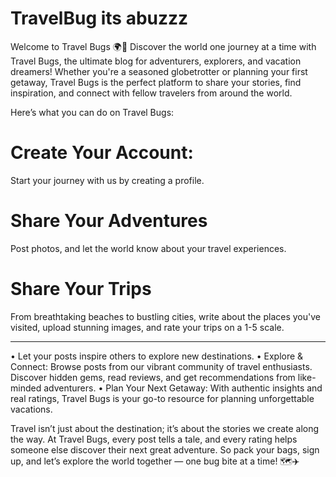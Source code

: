 # TravelBug   its abuzzz 


Welcome to Travel Bugs 🌍🐞
Discover the world one journey at a time with Travel Bugs, the ultimate blog for adventurers, explorers, and vacation dreamers! Whether you're a seasoned globetrotter or planning your first getaway, Travel Bugs is the perfect platform to share your stories, find inspiration, and connect with fellow travelers from around the world.

Here’s what you can do on Travel Bugs:

# Create Your Account: 
Start your journey with us by creating a profile. 

# Share Your Adventures 
Post photos, and let the world know about your travel experiences.

# Share Your Trips
From breathtaking beaches to bustling cities, write about the places you've visited, upload stunning images, and rate your trips on a 1-5 scale. 

__________________________________________________________________
•   Let your posts inspire others to explore new destinations.
•   Explore & Connect: Browse posts from our vibrant community of travel enthusiasts. Discover hidden gems, read reviews, and get recommendations from like-minded adventurers.
•   Plan Your Next Getaway: With authentic insights and real ratings, Travel Bugs is your go-to resource for planning unforgettable vacations.

Travel isn’t just about the destination; it’s about the stories we create along the way. At Travel Bugs, every post tells a tale, and every rating helps someone else discover their next great adventure.
So pack your bags, sign up, and let’s explore the world together — one bug bite at a time! 🗺✈️
